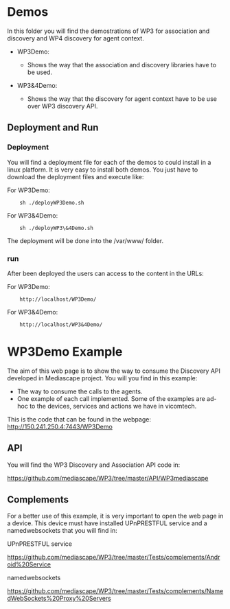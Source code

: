 # Demos #

In this folder you will find the demostrations of WP3 for association and discovery and WP4 discovery for agent context.

* WP3Demo: 
  *   Shows the way that the association and discovery libraries have to be used.

* WP3&4Demo: 
  * Shows the way that the discovery for agent context have to be use over WP3 discovery API.
 
## Deployment and Run ##

### Deployment ###

 You will find a deployment file for each of the demos to could install in a linux platform. It is very easy to install both demos. You just have to download the deployment files and execute like: 

For WP3Demo:
```
    sh ./deployWP3Demo.sh
```
 For WP3&4Demo:
```
    sh ./deployWP3\&4Demo.sh
```
 The deployment will be done into the /var/www/ folder.

### run ###

 After been deployed the users can access to the content in the URLs:
 
 For WP3Demo:
```
    http://localhost/WP3Demo/
```
 For WP3&4Demo:
```
    http://localhost/WP3&4Demo/
```

# WP3Demo Example #

The aim of this web page is to show the way to consume the Discovery API developed in Mediascape project. You will you find in this example:

- The way to consume the calls to the agents.
- One example of each call implemented. Some of the examples are ad-hoc to the devices, services and actions we have in vicomtech.

This is the code that can be found in the webpage: http://150.241.250.4:7443/WP3Demo

## API ##

You will find the WP3 Discovery and Association API code in:

https://github.com/mediascape/WP3/tree/master/API/WP3mediascape
        
## Complements ##

For a better use of this example, it is very important to open the web page in a device. This device must have installed UPnPRESTFUL service and a namedwebsockets that you will find in:

UPnPRESTFUL service

https://github.com/mediascape/WP3/tree/master/Tests/complements/Android%20Service

namedwebsockets 

https://github.com/mediascape/WP3/tree/master/Tests/complements/NamedWebSockets%20Proxy%20Servers

